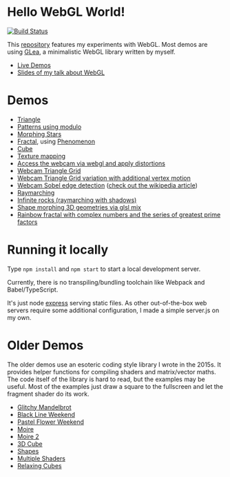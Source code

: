 # Hello WebGL World!

[![Build Status](https://travis-ci.org/terabaud/hello-webgl.svg?branch=master)](https://travis-ci.org/terabaud/hello-webgl)

This [repository](https://github.com/terabaud/hello-webgl/) features my experiments with WebGL. 
Most demos are using [GLea](lib/glea/), a minimalistic WebGL library written by myself.

 * [Live Demos](https://terabaud.github.io/hello-webgl/)
 * [Slides of my talk about WebGL](https://terabaud.github.io/hello-webgl/talk-webgl/)

# Demos

 * [Triangle](triangle/)
 * [Patterns using modulo](patterns/) 
 * [Morphing Stars](morphing-stars/)
 * [Fractal](fractal/), using [Phenomenon](https://github.com/vaneenige/phenomenon/)
 * [Cube](cube/)
 * [Texture mapping](texture-mapping/)
 * [Access the webcam via webgl and apply distortions](webcam/)
 * [Webcam Triangle Grid](webcam-triangle-grid/)
 * [Webcam Triangle Grid variation with additional vertex motion](webcam-triangle-grid-2/)
 * [Webcam Sobel edge detection](sobel-edge-detection/) ([check out the wikipedia article](https://en.wikipedia.org/wiki/Sobel_operator))
 * [Raymarching](raymarching/)
 * [Infinite rocks (raymarching with shadows)](raymarching-shadows/)
 * [Shape morphing 3D geometries via glsl mix](shape-morph-3d/)
 * [Rainbow fractal with complex numbers and the series of greatest prime factors](exponential/)

# Running it locally

Type `npm install` and `npm start` to start a local development server. 

Currently, there is no transpiling/bundling toolchain like Webpack and Babel/TypeScript.

It's just node [express](https://expressjs.com) serving static files. As other out-of-the-box web servers require some additional configuration, I made a simple server.js on my own. 

# Older Demos

The older demos use an esoteric coding style library I wrote in the 2015s. It provides helper functions for compiling shaders and matrix/vector maths. The code itself of the library is hard to read, but the examples may be useful. Most of the examples just draw a square to the fullscreen and let the fragment shader do its work.

* [Glitchy Mandelbrot](fractal.html)
* [Black Line Weekend](blacklineweekend.html)
* [Pastel Flower Weekend](pastelflowerweekend.html)
* [Moire](moire.html)
* [Moire 2](moire2.html)
* [3D Cube](hello-3d.html)
* [Shapes](shapes.html)
* [Multiple Shaders](multiple-shaders.html)
* [Relaxing Cubes](relaxing-cubes.html)
